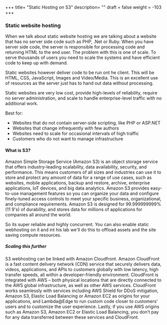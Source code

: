 +++
title= "Static Hosting on S3"
description= ""
draft = false
weight = -103
+++
### Static website hosting

When we talk about static website hosting we are talking about a website that has no server side code such as PHP, .Net or Ruby. When you have server side code, the server is responsible for processing code and returning HTML to the end user. The problem with this is one of scale. To serve thousands of users you need to scale the systems and have efficient code to keep up with demand.

Static websites however deliver code to be run ont he client. This will be HTML, CSS, JavaScript, Images and Video/Media. This is an excellent use of resources as the server just has to hand out data without processing.

Static websites are very low cost, provide high-levels of reliability, require no server administration, and scale to handle enterprise-level traffic with no additional work.

Best for:

- Websites that do not contain server-side scripting, like PHP or ASP.NET 
- Websites that change infrequently with few authors
- Websites need to scale for occasional intervals of high traffic
- Customers who do not want to manage infrastructure

#### What is S3?

Amazon Simple Storage Service (Amazon S3) is an object storage service that offers industry-leading scalability, data availability, security, and performance. This means customers of all sizes and industries can use it to store and protect any amount of data for a range of use cases, such as websites, mobile applications, backup and restore, archive, enterprise applications, IoT devices, and big data analytics. Amazon S3 provides easy-to-use management features so you can organize your data and configure finely-tuned access controls to meet your specific business, organizational, and compliance requirements. Amazon S3 is designed for 99.999999999% (11 9's) of durability, and stores data for millions of applications for companies all around the world.

So its super reliable and highly concurrent. You can also enable static webhosting on it and int his lab we'll do this to offload assets and the site saving compute resources.

##### Scaling this further

S3 webhosting can be linked with Amazon Cloudfront. Amazon CloudFront is a fast content delivery network (CDN) service that securely delivers data, videos, applications, and APIs to customers globally with low latency, high transfer speeds, all within a developer-friendly environment. CloudFront is integrated with AWS – both physical locations that are directly connected to the AWS global infrastructure, as well as other AWS services. CloudFront works seamlessly with services including AWS Shield for DDoS mitigation, Amazon S3, Elastic Load Balancing or Amazon EC2 as origins for your applications, and Lambda@Edge to run custom code closer to customers’ users and to customize the user experience. Lastly, if you use AWS origins such as Amazon S3, Amazon EC2 or Elastic Load Balancing, you don’t pay for any data transferred between these services and CloudFront.